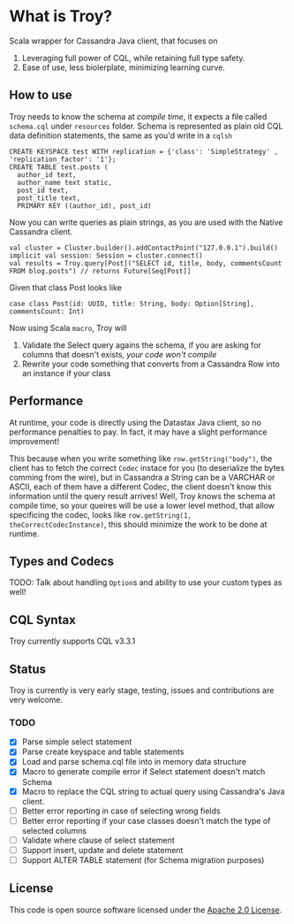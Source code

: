 # What is Troy?

Scala wrapper for Cassandra Java client, that focuses on
  1. Leveraging full power of CQL, while retaining full type safety.
  2. Ease of use, less biolerplate, minimizing learning curve.

## How to use
Troy needs to know the schema at *compile time*, it expects a file called `schema.cql` under `resources` folder.
Schema is represented as plain old CQL data definition statements, the same as you'd write in a `cqlsh`
```
CREATE KEYSPACE test WITH replication = {'class': 'SimpleStrategy' , 'replication_factor': '1'};
CREATE TABLE test.posts (
  author_id text,
  author_name text static,
  post_id text,
  post_title text,
  PRIMARY KEY ((author_id), post_id)
```

Now you can write queries as plain strings, as you are used with the Native Cassandra client.
```
val cluster = Cluster.builder().addContactPoint("127.0.0.1").build()
implicit val session: Session = cluster.connect()
val results = Troy.query[Post]("SELECT id, title, body, commentsCount FROM blog.posts") // returns Future[Seq[Post]]
```
Given that class Post looks like
```
case class Post(id: UUID, title: String, body: Option[String], commentsCount: Int)
```
Now using Scala `macro`, Troy will 
1. Validate the Select query agains the schema, if you are asking for columns that doesn't exists, *your code won't compile*
2. Rewrite your code something that converts from a Cassandra Row into an instance if your class

## Performance
At runtime, your code is directly using the Datastax Java client, so no performance penalties to pay.
In fact, it may have a slight performance improvement! 

This because when you write something like `row.getString("body")`, the client has to fetch the correct `Codec` instace for you (to deserialize the bytes comming from the wire), but in Cassandra a String can be a VARCHAR or ASCII, each of them have a different Codec, the client doesn't know this information until the query result arrives!
Well, Troy knows the schema at compile time, so your queires will be use a lower level method, that allow specificing the codec, looks like `row.getString(1, theCorrectCodecInstance)`, this should minimize the work to be done at runtime.

## Types and Codecs
TODO: Talk about handling `Option`s and ability to use your custom types as well!

## CQL Syntax
Troy currently supports CQL v3.3.1

## Status
Troy is currently is very early stage, testing, issues and contributions are very welcome.

### TODO
 - [x] Parse simple select statement
 - [x] Parse create keyspace and table statements
 - [x] Load and parse schema.cql file into in memory data structure
 - [x] Macro to generate compile error if Select statement doesn't match Schema
 - [x] Macro to replace the CQL string to actual query using Cassandra's Java client.
 - [ ] Better error reporting in case of selecting wrong fields
 - [ ] Better error reporting if your case classes doesn't match the type of selected columns
 - [ ] Validate where clause of select statement
 - [ ] Support insert, update and delete statement
 - [ ] Support ALTER TABLE statement (for Schema migration purposes)

## License ##

This code is open source software licensed under the [Apache 2.0 License]("http://www.apache.org/licenses/LICENSE-2.0.html").
